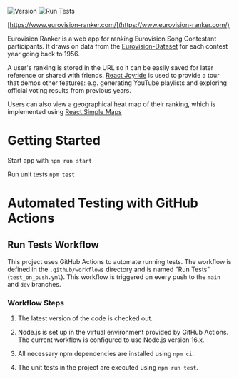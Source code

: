![Version](https://img.shields.io/badge/version-2.4-blue)
![Run Tests](https://github.com/jekrch/eurovision-ranker/actions/workflows/test_on_push.yml/badge.svg)

[https://www.eurovision-ranker.com/](https://www.eurovision-ranker.com/)

Eurovision Ranker is a web app for ranking Eurovision Song Contestant participants. It draws on data from the [Eurovision-Dataset](https://github.com/Spijkervet/eurovision-dataset) for each contest year going back to 1956. 

A user's ranking is stored in the URL so it can be easily saved for later reference or shared with friends. [React Joyride](https://react-joyride.com/) is used to provide a tour that demos other features: e.g. generating YouTube playlists and exploring official voting results from previous years. 

Users can also view a geographical heat map of their ranking, which is implemented using [React Simple Maps](https://www.react-simple-maps.io/)

# Getting Started 

Start app with `npm run start`

Run unit tests `npm test`

# Automated Testing with GitHub Actions
## Run Tests Workflow
This project uses GitHub Actions to automate running tests. The workflow is defined in the ``.github/workflows`` directory and is named "Run Tests" (`test_on_push.yml`). This workflow is triggered on every push to the `main` and `dev` branches. 

### Workflow Steps
1. The latest version of the code is checked out.

2. Node.js is set up in the virtual environment provided by GitHub Actions. The current workflow is configured to use Node.js version 16.x.

3. All necessary npm dependencies are installed using `npm ci`.

4. The unit tests in the project are executed using `npm run test`.
